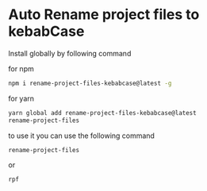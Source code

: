 # Auto Rename project files to kebabCase

Install globally by following command

for npm

```sh
npm i rename-project-files-kebabcase@latest -g
```

for yarn

```sh
yarn global add rename-project-files-kebabcase@latest
rename-project-files
```

to use it you can use the following command

```sh
rename-project-files
```

or

```sh
rpf
```
